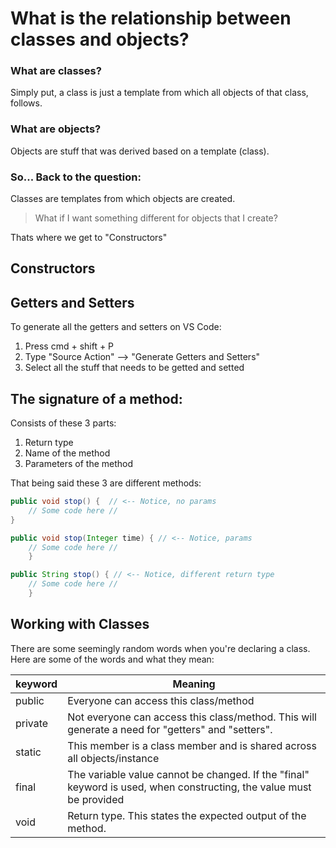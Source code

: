 # What is the relationship between classes and objects?

### What are classes?

Simply put, a class is just a template from which all objects of that class, follows.

### What are objects?

Objects are stuff that was derived based on a template (class).

### So... Back to the question:

Classes are templates from which objects are created.

> What if I want something different for objects that I create?

Thats where we get to "Constructors"

## Constructors

## Getters and Setters

To generate all the getters and setters on VS Code:

1. Press cmd + shift + P
2. Type "Source Action" --> "Generate Getters and Setters"
3. Select all the stuff that needs to be getted and setted

## The signature of a method:

Consists of these 3 parts:

1. Return type
2. Name of the method
3. Parameters of the method

That being said these 3 are different methods:

```java
public void stop() {  // <-- Notice, no params
    // Some code here //
}
```

```java
public void stop(Integer time) { // <-- Notice, params
    // Some code here //
    }
```

```java
public String stop() { // <-- Notice, different return type
    // Some code here //
    }
```

## Working with Classes

There are some seemingly random words when you're declaring a class.
Here are some of the words and what they mean:

| keyword | Meaning                                                                                                             |
| ------- | ------------------------------------------------------------------------------------------------------------------- |
| public  | Everyone can access this class/method                                                                               |
| private | Not everyone can access this class/method. This will generate a need for "getters" and "setters".                   |
| static  | This member is a class member and is shared across all objects/instance                                             |
| final   | The variable value cannot be changed. If the "final" keyword is used, when constructing, the value must be provided |
| void    | Return type. This states the expected output of the method.                                                         |
